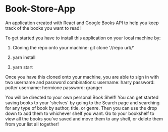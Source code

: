 # Book-Store-App
An application created with React and Google Books API to help you keep track of the books you want to read!

To get started you have to install this application on your local machine by:

1. Cloning the repo onto your machine:
git clone '//repo url//'

2. yarn install

3. yarn start

Once you have this cloned onto your machine, you are able to sign in with two username and password combinations:
username: harry   password: potter
username: hermione   password: granger

You will be directed to your own personal Book Shelf! You can get started saving books to your 'shelves' by going to the Search page and searching for any type of book by author, title, or genre. Then you can use the drop down to add  them to whichever shelf you want. Go to your bookshelf to view all the books you've saved and move them to any shelf, or delete them from your list all together!
